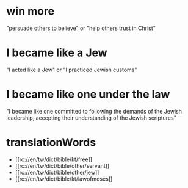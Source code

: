 # win more

"persuade others to believe" or "help others trust in Christ"

# I became like a Jew

"I acted like a Jew" or "I practiced Jewish customs"

# I became like one under the law

"I became like one committed to following the demands of the Jewish leadership, accepting their understanding of the Jewish scriptures"

# translationWords

* [[rc://en/tw/dict/bible/kt/free]]
* [[rc://en/tw/dict/bible/other/servant]]
* [[rc://en/tw/dict/bible/other/jew]]
* [[rc://en/tw/dict/bible/kt/lawofmoses]]